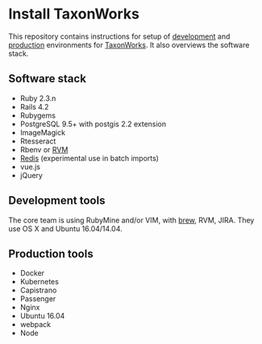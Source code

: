 # Install TaxonWorks

This repository contains instructions for setup of [development](development/README.md) and [production](production/README.md) environments for [TaxonWorks][1].  It also overviews the software stack.

## Software stack

* Ruby 2.3.n
* Rails 4.2 
* Rubygems
* PostgreSQL 9.5+ with postgis 2.2 extension
* ImageMagick
* Rtesseract
* Rbenv or [RVM][2] 
* [Redis][4] (experimental use in batch imports)
* vue.js
* jQuery

## Development tools

The core team is using RubyMine and/or VIM, with [brew][3], RVM, JIRA.  They use OS X and Ubuntu 16.04/14.04.

## Production tools

* Docker
* Kubernetes
* Capistrano
* Passenger
* Nginx
* Ubuntu 16.04
* webpack
* Node

[1]: https://github.com/SpeciesFileGroup/taxonworks
[2]: http://rvm.io
[3]: http://brew.sh/
[4]: http://redis.io/

